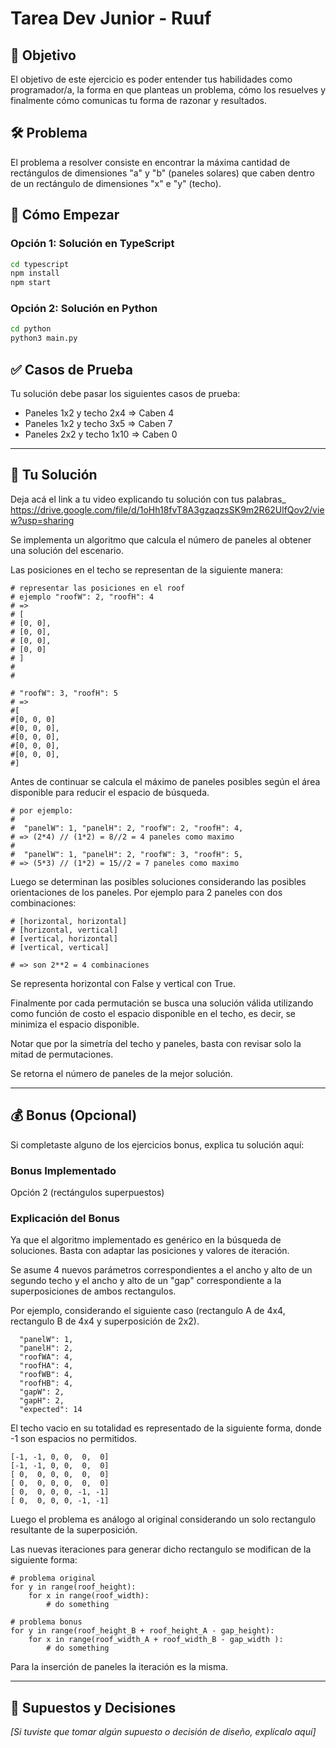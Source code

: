 # Tarea Dev Junior - Ruuf

## 🎯 Objetivo

El objetivo de este ejercicio es poder entender tus habilidades como programador/a, la forma en que planteas un problema, cómo los resuelves y finalmente cómo comunicas tu forma de razonar y resultados.

## 🛠️ Problema

El problema a resolver consiste en encontrar la máxima cantidad de rectángulos de dimensiones "a" y "b" (paneles solares) que caben dentro de un rectángulo de dimensiones "x" e "y" (techo).

## 🚀 Cómo Empezar

### Opción 1: Solución en TypeScript
```bash
cd typescript
npm install
npm start
```

### Opción 2: Solución en Python
```bash
cd python
python3 main.py
```

## ✅ Casos de Prueba

Tu solución debe pasar los siguientes casos de prueba:
- Paneles 1x2 y techo 2x4 ⇒ Caben 4
- Paneles 1x2 y techo 3x5 ⇒ Caben 7
- Paneles 2x2 y techo 1x10 ⇒ Caben 0

---

## 📝 Tu Solución

Deja acá el link a tu video explicando tu solución con tus palabras_
https://drive.google.com/file/d/1oHh18fvT8A3gzaqzsSK9m2R62UlfQov2/view?usp=sharing


Se implementa un algoritmo que calcula el número de paneles al obtener una solución del escenario.

Las posiciones en el techo se representan de la siguiente manera:
```
# representar las posiciones en el roof
# ejemplo "roofW": 2, "roofH": 4
# =>
# [ 
# [0, 0],
# [0, 0],
# [0, 0],
# [0, 0]
# ]
#
# 

# "roofW": 3, "roofH": 5
# =>
#[
#[0, 0, 0]
#[0, 0, 0],
#[0, 0, 0],
#[0, 0, 0],
#[0, 0, 0],
#]
```

Antes de continuar se calcula el máximo de paneles posibles según el área disponible para reducir el espacio de búsqueda.

```
# por ejemplo: 
# 
#  "panelW": 1, "panelH": 2, "roofW": 2, "roofH": 4,
# => (2*4) // (1*2) = 8//2 = 4 paneles como maximo
#
#  "panelW": 1, "panelH": 2, "roofW": 3, "roofH": 5,
# => (5*3) // (1*2) = 15//2 = 7 paneles como maximo 
```

Luego se determinan las posibles soluciones considerando las posibles orientaciones de los paneles.
Por ejemplo para 2 paneles con dos combinaciones: 
```
# [horizontal, horizontal]
# [horizontal, vertical]
# [vertical, horizontal]
# [vertical, vertical]

# => son 2**2 = 4 combinaciones
```    
Se representa horizontal con False y vertical con True.

Finalmente por cada permutación se busca una solución válida utilizando como función de costo el espacio disponible en el  techo, es decir, se minimiza el espacio disponible.  

Notar que por la simetría del techo y paneles, basta con revisar solo la mitad de permutaciones. 

Se retorna el número de paneles de la mejor solución.  


---

## 💰 Bonus (Opcional)

Si completaste alguno de los ejercicios bonus, explica tu solución aquí:

### Bonus Implementado
Opción 2 (rectángulos superpuestos)



### Explicación del Bonus
Ya que el algoritmo implementado es genérico en la búsqueda de soluciones. Basta con adaptar las posiciones y valores de iteración.

Se asume 4 nuevos parámetros correspondientes a el ancho y alto de un segundo techo y el ancho y alto
de un "gap" correspondiente a la superposiciones de ambos  rectangulos. 

Por ejemplo, considerando el siguiente caso (rectangulo A de 4x4, rectangulo B de 4x4 y superposición de 2x2).

      "panelW": 1,
      "panelH": 2,
      "roofWA": 4,
      "roofHA": 4,
      "roofWB": 4,
      "roofHB": 4,
      "gapW": 2,
      "gapH": 2,
      "expected": 14

El techo vacio en su totalidad es representado de la siguiente forma, donde -1 son espacios no permitidos. 

```
[-1, -1, 0, 0,  0,  0]
[-1, -1, 0, 0,  0,  0]
[ 0,  0, 0, 0,  0,  0]
[ 0,  0, 0, 0,  0,  0]
[ 0,  0, 0, 0, -1, -1]
[ 0,  0, 0, 0, -1, -1]
```

Luego el problema es análogo al original considerando un solo rectangulo resultante de la superposición. 

Las nuevas iteraciones para generar dicho rectangulo se modifican de la siguiente forma:

```
# problema original
for y in range(roof_height): 
    for x in range(roof_width):
        # do something 

# problema bonus
for y in range(roof_height_B + roof_height_A - gap_height): 
    for x in range(roof_width_A + roof_width_B - gap_width ):
        # do something
```

Para la inserción de paneles la iteración es la misma. 

---

## 🤔 Supuestos y Decisiones

*[Si tuviste que tomar algún supuesto o decisión de diseño, explícalo aquí]*

